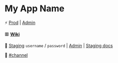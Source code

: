 # My App Name

⚡ [Prod](https://my-app.com) | [Admin](https://my-app.com/secret-admin-slug)

🟥 **[Wiki](https://bitbucket.org/my-name/my-app/wiki/browse/)**

🧪 [Staging](https://username:password@next.my-app.com) `username` / `password` | [Admin](https://username:password@next.my-app.com/secret-admin-slug) | [Staging docs](https://bitbucket.org/my-name/my-app/wiki/Server%20di%20staging)

💬 [#channel](https://my-name.slack.com/archives/AAABBBCCC)
